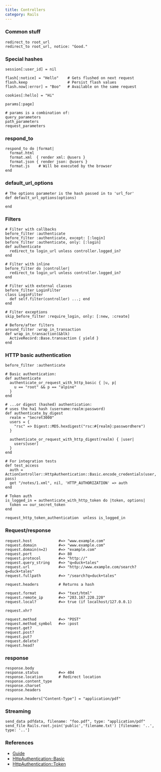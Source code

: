 ```yaml
---
title: Controllers
category: Rails
---
```


### Common stuff

    redirect_to root_url
    redirect_to root_url, notice: "Good."

### Special hashes

    session[:user_id] = nil

    flash[:notice] = "Hello"    # Gets flushed on next request
    flash.keep                  # Persist flash values
    flash.now[:error] = "Boo"   # Available on the same request

    cookies[:hello] = "Hi"

    params[:page]

    # params is a combination of:
    query_parameters
    path_parameters
    request_parameters

### respond_to

    respond_to do |format|
      format.html
      format.xml  { render xml: @users }
      format.json { render json: @users }
      format.js    # Will be executed by the browser
    end

### default_url_options

    # The options parameter is the hash passed in to 'url_for'
    def default_url_options(options)
      
    end

### Filters

    # Filter with callbacks
    before_filter :authenticate
    before_filter :authenticate, except: [:login]
    before_filter :authenticate, only: [:login]
    def authenticate
      redirect_to login_url unless controller.logged_in?
    end

    # Filter with inline
    before_filter do |controller|
      redirect_to login_url unless controller.logged_in?
    end

    # Filter with external classes
    before_filter LoginFilter
    class LoginFilter
      def self.filter(controller) ...; end
    end

    # Filter exceptions
    skip_before_filter :require_login, only: [:new, :create]

    # Before/after filters
    around_filter :wrap_in_transaction
    def wrap_in_transaction(&blk)
      ActiveRecord::Base.transaction { yield }
    end

### HTTP basic authentication

    before_filter :authenticate

    # Basic authentication:
    def authenticate
      authenticate_or_request_with_http_basic { |u, p|
        u == "root" && p == "alpine"
      }
    end

    # ...or digest (hashed) authentication:
    # uses the ha1 hash (username:realm:password)
    def authenticate_by_digest
      realm = "Secret3000"
      users = {
        "rsc" => Digest::MD5.hexdigest("rsc:#{realm}:passwordhere")
      }

      authenticate_or_request_with_http_digest(realm) { |user|
        users[user]
      }
    end

    # For integration tests
    def test_access
      auth = ActionController::HttpAuthentication::Basic.encode_credentials(user, pass)
      get "/notes/1.xml", nil, 'HTTP_AUTHORIZATION' => auth
    end

    # Token auth
    is_logged_in = authenticate_with_http_token do |token, options|
      token == our_secret_token
    end

    request_http_token_authentication  unless is_logged_in

### Request/response

    request.host            #=> "www.example.com"
    request.domain          #=> "www.example.com"
    request.domain(n=2)     #=> "example.com"
    request.port            #=> 80
    request.protocol        #=> "http://"
    request.query_string    #=> "q=duck+tales"
    request.url             #=> "http://www.example.com/search?q=duck+tales"
    request.fullpath        #=> "/search?q=duck+tales"

    request.headers         # Returns a hash

    request.format          #=> "text/html"
    request.remote_ip       #=> "203.167.220.220"
    request.local?          #=> true (if localhost/127.0.0.1)

    request.xhr?

    request.method          #=> "POST"
    request.method_symbol   #=> :post
    request.get?
    request.post?
    request.put?
    request.delete?
    request.head?

### response

    response.body
    response.status         #=> 404
    response.location       # Redirect location
    response.content_type
    response.charset
    response.headers

    response.headers["Content-Type"] = "application/pdf"

### Streaming

    send_data pdfdata, filename: "foo.pdf", type: "application/pdf"
    send_file Rails.root.join('public','filename.txt') [filename: '..', type: '..']

### References

 * [Guide](http://guides.rubyonrails.org/action_controller_overview.html)
 * [HttpAuthentication::Basic](http://api.rubyonrails.org/classes/ActionController/HttpAuthentication/Basic.html)
 * [HttpAuthentication::Token](http://api.rubyonrails.org/classes/ActionController/HttpAuthentication/Token.html)
